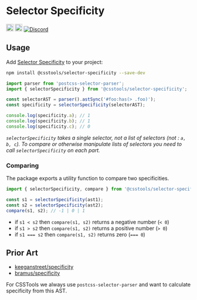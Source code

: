 # Selector Specificity

[<img alt="npm version" src="https://img.shields.io/npm/v/@csstools/selector-specificity.svg" height="20">][npm-url]
[<img alt="Build Status" src="https://github.com/csstools/postcss-plugins/workflows/test/badge.svg" height="20">][cli-url]
[<img alt="Discord" src="https://shields.io/badge/Discord-5865F2?logo=discord&logoColor=white">][discord]

## Usage

Add [Selector Specificity] to your project:

```bash
npm install @csstools/selector-specificity --save-dev
```

```js
import parser from 'postcss-selector-parser';
import { selectorSpecificity } from '@csstools/selector-specificity';

const selectorAST = parser().astSync('#foo:has(> .foo)');
const specificity = selectorSpecificity(selectorAST);

console.log(specificity.a); // 1
console.log(specificity.b); // 1
console.log(specificity.c); // 0
```

_`selectorSpecificity` takes a single selector, not a list of selectors (not : `a, b, c`).
To compare or otherwise manipulate lists of selectors you need to call `selectorSpecificity` on each part._

### Comparing

The package exports a utility function to compare two specificities.

```js
import { selectorSpecificity, compare } from '@csstools/selector-specificity';

const s1 = selectorSpecificity(ast1);
const s2 = selectorSpecificity(ast2);
compare(s1, s2); // -1 | 0 | 1
```

- if `s1 < s2` then `compare(s1, s2)` returns a negative number (`< 0`)
- if `s1 > s2` then `compare(s1, s2)` returns a positive number (`> 0`)
- if `s1 === s2` then `compare(s1, s2)` returns zero (`=== 0`)

## Prior Art

- [keeganstreet/specificity](https://github.com/keeganstreet/specificity)
- [bramus/specificity](https://github.com/bramus/specificity)

For CSSTools we always use `postcss-selector-parser` and want to calculate specificity from this AST.

[cli-url]: https://github.com/csstools/postcss-plugins/actions/workflows/test.yml?query=workflow/test
[discord]: https://discord.gg/bUadyRwkJS
[npm-url]: https://www.npmjs.com/package/@csstools/selector-specificity

[Selector Specificity]: https://github.com/csstools/postcss-plugins/tree/main/packages/selector-specificity
